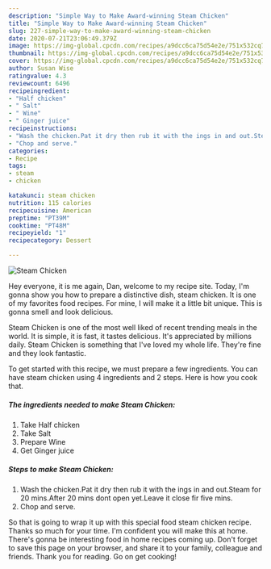 ```yaml
---
description: "Simple Way to Make Award-winning Steam Chicken"
title: "Simple Way to Make Award-winning Steam Chicken"
slug: 227-simple-way-to-make-award-winning-steam-chicken
date: 2020-07-21T23:06:49.379Z
image: https://img-global.cpcdn.com/recipes/a9dcc6ca75d54e2e/751x532cq70/steam-chicken-recipe-main-photo.jpg
thumbnail: https://img-global.cpcdn.com/recipes/a9dcc6ca75d54e2e/751x532cq70/steam-chicken-recipe-main-photo.jpg
cover: https://img-global.cpcdn.com/recipes/a9dcc6ca75d54e2e/751x532cq70/steam-chicken-recipe-main-photo.jpg
author: Susan Wise
ratingvalue: 4.3
reviewcount: 6496
recipeingredient:
- "Half chicken"
- " Salt"
- " Wine"
- " Ginger juice"
recipeinstructions:
- "Wash the chicken.Pat it dry then rub it with the ings in and out.Steam for 20 mins.After 20 mins dont open yet.Leave it close fir five mins."
- "Chop and serve."
categories:
- Recipe
tags:
- steam
- chicken

katakunci: steam chicken 
nutrition: 115 calories
recipecuisine: American
preptime: "PT39M"
cooktime: "PT48M"
recipeyield: "1"
recipecategory: Dessert

---
```



![Steam Chicken](https://img-global.cpcdn.com/recipes/a9dcc6ca75d54e2e/751x532cq70/steam-chicken-recipe-main-photo.jpg)

Hey everyone, it is me again, Dan, welcome to my recipe site. Today, I'm gonna show you how to prepare a distinctive dish, steam chicken. It is one of my favorites food recipes. For mine, I will make it a little bit unique. This is gonna smell and look delicious.



Steam Chicken is one of the most well liked of recent trending meals in the world. It is simple, it is fast, it tastes delicious. It's appreciated by millions daily. Steam Chicken is something that I've loved my whole life. They're fine and they look fantastic.


To get started with this recipe, we must prepare a few ingredients. You can have steam chicken using 4 ingredients and 2 steps. Here is how you cook that.

<!--inarticleads1-->

##### The ingredients needed to make Steam Chicken:

1. Take Half chicken
1. Take  Salt
1. Prepare  Wine
1. Get  Ginger juice




<!--inarticleads2-->

##### Steps to make Steam Chicken:

1. Wash the chicken.Pat it dry then rub it with the ings in and out.Steam for 20 mins.After 20 mins dont open yet.Leave it close fir five mins.
1. Chop and serve.




So that is going to wrap it up with this special food steam chicken recipe. Thanks so much for your time. I'm confident you will make this at home. There's gonna be interesting food in home recipes coming up. Don't forget to save this page on your browser, and share it to your family, colleague and friends. Thank you for reading. Go on get cooking!
